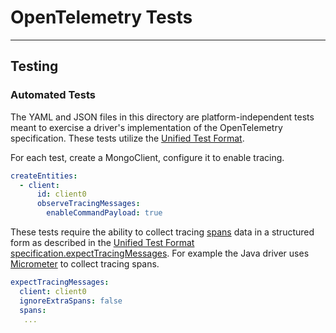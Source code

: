# OpenTelemetry Tests

______________________________________________________________________

## Testing

### Automated Tests

The YAML and JSON files in this directory are platform-independent tests meant to exercise a driver's implementation of
the OpenTelemetry specification. These tests utilize the
[Unified Test Format](../../unified-test-format/unified-test-format.md).

For each test, create a MongoClient, configure it to enable tracing.

```yaml
createEntities:
  - client:
      id: client0
      observeTracingMessages:
        enableCommandPayload: true
```

These tests require the ability to collect tracing [spans](../open-telemetry.md) data in a structured form as described
in the
[Unified Test Format specification.expectTracingMessages](../../unified-test-format/unified-test-format.md#expectTracingMessages).
For example the Java driver uses [Micrometer](https://jira.mongodb.org/browse/JAVA-5732) to collect tracing spans.

```yaml
expectTracingMessages:
  client: client0
  ignoreExtraSpans: false
  spans:
   ...
```
